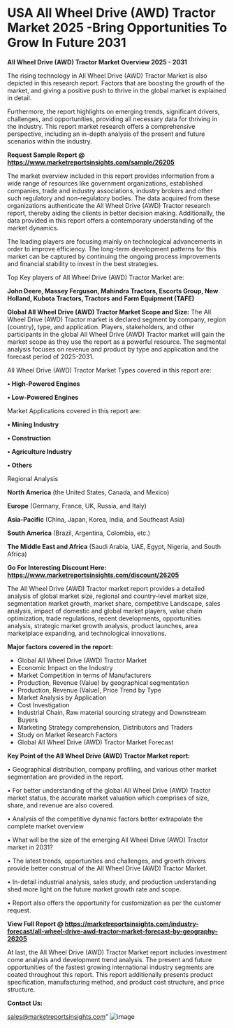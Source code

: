 # USA All Wheel Drive (AWD) Tractor Market 2025 -Bring Opportunities To Grow In Future 2031

<Strong> All Wheel Drive (AWD) Tractor Market Overview 2025 - 2031</strong>

The rising technology in All Wheel Drive (AWD) Tractor Market is also depicted in this research report. Factors that are boosting the growth of the market, and giving a positive push to thrive in the global market is explained in detail.

Furthermore, the report highlights on emerging trends, significant drivers, challenges, and opportunities, providing all necessary data for thriving in the industry. This report market research offers a comprehensive perspective, including an in-depth analysis of the present and future scenarios within the industry.

<strong>Request Sample Report @ <a href=https://www.marketreportsinsights.com/sample/26205>https://www.marketreportsinsights.com/sample/26205</a></strong>

The market overview included in this report provides information from a wide range of resources like government organizations, established companies, trade and industry associations, industry brokers and other such regulatory and non-regulatory bodies. The data acquired from these organizations authenticate the All Wheel Drive (AWD) Tractor research report, thereby aiding the clients in better decision making. Additionally, the data provided in this report offers a contemporary understanding of the market dynamics.

The leading players are focusing mainly on technological advancements in order to improve efficiency. The long-term development patterns for this market can be captured by continuing the ongoing process improvements and financial stability to invest in the best strategies.

Top Key players of All Wheel Drive (AWD) Tractor Market are:

<strong>John Deere, Massey Ferguson, Mahindra Tractors, Escorts Group, New Holland, Kubota Tractors, Tractors and Farm Equipment (TAFE)</strong>

<strong><b>Global All Wheel Drive (AWD) Tractor Market Scope and Size:</b></strong>
The All Wheel Drive (AWD) Tractor market is declared segment by company, region (country), type, and application. Players, stakeholders, and other participants in the global All Wheel Drive (AWD) Tractor market will gain the market scope as they use the report as a powerful resource. The segmental analysis focuses on revenue and product by type and application and the forecast period of 2025-2031.

All Wheel Drive (AWD) Tractor Market Types covered in this report are:

<strong>• High-Powered Engines

• Low-Powered Engines</strong>

Market Applications covered in this report are:

<strong>• Mining Industry

• Construction

• Agriculture Industry

• Others</strong> 

Regional Analysis

<strong>North America</strong> (the United States, Canada, and Mexico)

<strong>Europe</strong> (Germany, France, UK, Russia, and Italy)

<strong>Asia-Pacific</strong> (China, Japan, Korea, India, and Southeast Asia)

<strong>South America</strong> (Brazil, Argentina, Colombia, etc.)

<strong>The Middle East and Africa</strong> (Saudi Arabia, UAE, Egypt, Nigeria, and South Africa)

<strong>Go For Interesting Discount Here: <a href=https://www.marketreportsinsights.com/discount/26205>https://www.marketreportsinsights.com/discount/26205</a></strong>

The All Wheel Drive (AWD) Tractor market report provides a detailed analysis of global market size, regional and country-level market size, segmentation market growth, market share, competitive Landscape, sales analysis, impact of domestic and global market players, value chain optimization, trade regulations, recent developments, opportunities analysis, strategic market growth analysis, product launches, area marketplace expanding, and technological innovations.

<strong><b>Major factors covered in the report:</b></strong>
<ul>
  <li>Global All Wheel Drive (AWD) Tractor Market </li>
  <li>Economic Impact on the Industry</li>
  <li>Market Competition in terms of Manufacturers</li>
  <li>Production, Revenue (Value) by geographical segmentation</li>
  <li>Production, Revenue (Value), Price Trend by Type</li>
  <li>Market Analysis by Application</li>
  <li>Cost Investigation</li>
  <li>Industrial Chain, Raw material sourcing strategy and Downstream Buyers</li>
  <li>Marketing Strategy comprehension, Distributors and Traders</li>
  <li>Study on Market Research Factors</li>
  <li>Global All Wheel Drive (AWD) Tractor Market Forecast</li>
</ul>

<strong><b>Key Point of the All Wheel Drive (AWD) Tractor Market report:</b></strong>

• Geographical distribution, company profiling, and various other market segmentation are provided in the report.

• For better understanding of the global All Wheel Drive (AWD) Tractor market status, the accurate market valuation which comprises of size, share, and revenue are also covered.

• Analysis of the competitive dynamic factors better extrapolate the complete market overview

• What will be the size of the emerging All Wheel Drive (AWD) Tractor market in 2031?

• The latest trends, opportunities and challenges, and growth drivers provide better construal of the All Wheel Drive (AWD) Tractor Market.

• In-detail industrial analysis, sales study, and production understanding shed more light on the future market growth rate and scope.

• Report also offers the opportunity for customization as per the customer request.

<strong><b>View Full Report @ <a href=https://marketreportsinsights.com/industry-forecast/all-wheel-drive-awd-tractor-market-forecast-by-geography-26205>https://marketreportsinsights.com/industry-forecast/all-wheel-drive-awd-tractor-market-forecast-by-geography-26205</a></b></strong>


At last, the All Wheel Drive (AWD) Tractor Market report includes investment come analysis and development trend analysis. The present and future opportunities of the fastest growing international industry segments are coated throughout this report. This report additionally presents product specification, manufacturing method, and product cost structure, and price structure.

<strong>Contact Us:</strong>

sales@marketreportsinsights.com"
![image](https://github.com/user-attachments/assets/64fd3420-88ea-44fd-9679-b1eb655c43e2)
